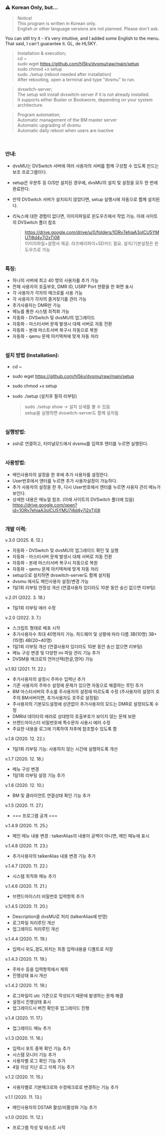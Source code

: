 ### ⚠️ Korean Only, but...

> Notice!<br>
> This program is written in Korean only.  
> English or other language versions are not planned. Please don't ask.

You can still try it - it’s very intuitive, and I added some English to the menu.<br>
That said, I can't guarantee it. GL, de HL5KY.<br>
> Installation & execution;<br>
> cd ~<br>
> sudo wget https://github.com/hl5ky/dvsmu/raw/main/setup<br>
> sudo chmod +x setup<br>
> sudo ./setup  (reboot needed after installation)<br>
> After rebooting, open a terminal and type "dvsmu" to run.<br>

> dvswitch-server;<br>
> The setup will install dvswitch-server if it is not already installed.<br>
> It supports either Buster or Bookworm, depending on your system architecture.<br>

> Program automation;<br>
> Automatic management of the BM master server<br>
> Automatic upgrading of dvsmu<br>
> Automatic daily reboot when users are inactive

<br>

### 안내: ###
- dvsMU는 DVSwitch 서버에 여러 사용자의 서버를 함께 구성할 수 있도록 만드는 보조 프로그램이다.

- setup은 우분투 등 O/S만 설치된 경우에, dvsMU의 설치 및 설정을 모두 한 번에 완료한다.

- 만약 DVSwitch 서버가 설치되지 않았다면, setup 실행시에 자동으로 함께 설치된다.

- 리눅스에 대한 경험이 없다면, 이미지파일로 윈도우즈에서 작업 가능. 아래 사이트의 DVSwitch 폴더 참조

  > https://drive.google.com/drive/u/0/folders/1ORv7ehiaA3olCU5YMU7j8d4y7i2xTj08<br>
  > 이미지파일+설명서 제공. 라즈베리파이+SD카드 필요. 설치/기본설정은 윈도우즈로 가능
#
### 특징: ###
  - 하나의 서버에 최고 40 명의 사용자를 추가 가능
  - 전체 사용자의 호출부호, DMR ID, USRP Port 현황을 한 화면 표시
  - 각 사용자가 각자의 매크로를 사용 가능
  - 각 사용자가 각자의 즐겨찾기를 관리 가능
  - 추가사용자는 DMR만 가능
  - 메뉴를 통한 시스템 최적화 가능
  - 자동화 - DVSwitch 및 dvsMU의 업그레이드
  - 자동화 - 마스터서버 문제 발생시 대체 서버로 자동 전환
  - 자동화 - 본래 마스트서버 복구시 자동으로 복원
  - 자동화 - qemu 문제 아키텍쳐에 맞게 자동 처리
#
### 설치 방법 (Installation): ###
  - cd ~
  - sudo wget https://github.com/hl5ky/dvsmu/raw/main/setup
  - sudo chmod +x setup
  - sudo ./setup  (설치후 필히 리부팅)

    > sudo ./setup show -> 설치 상세를 볼 수 있음<br>
    > setup을 실행하면 dvswitch-server도 함께 설치됨
#
### 실행방법: ###
  - ssh로 연결하고, 터미널모드에서 dvsmu를 입력후 엔터를 누르면 실행된다.
#
### 사용방법: ###
  - 메인사용자의 설정을 한 후에 추가 사용자를 설정한다.
  - User번호에서 엔터를 누르면 추가 사용자설정이 가능하다.  
  - 추가 사용자의 설정을 한 후, 다시 User번호에서 엔터를 누르면 사용자 관리 메뉴가 보인다.
  - 상세한 내용은 매뉴얼 참조. (아래 사이트의 DVSwitch 폴더에 있음)<br>
    https://drive.google.com/open?id=1ORv7ehiaA3olCU5YMU7j8d4y7i2xTj08
#
### 개발 이력:
  v.3.0 (2025. 8. 12.)
  - 자동화 - DVSwitch 및 dvsMU의 업그레이드 확인 및 실행
  - 자동화 - 마스터서버 문제 발생시 대체 서버로 자동 전환
  - 자동화 - 본래 마스터서버 복구시 자동으로 복원
  - 자동화 - qemu 문제 아키텍쳐에 맞게 자동 처리
  - setup으로 설치하면 dvswitch-server도 함께 설치됨
  - dvsmu 에서도 메인사용자 설정/변경 가능
  - 1일1회 리부팅 안정성 개선 (연결사용자 있더라도 10분 동안 송신 없으면 리부팅)
  
  v.2.01 (2022. 3. 18.)
  - 1일1회 리부팅 에러 수정
  
  v.2.0 (2022. 3. 7.)
  - 스크립트 형태로 배포 시작
  - 추가사용자수 최대 40명까지 가능. 하드웨어 및 상황에 따라 다름 3B(10명) 3B+(15명) 4B(20~40명)
  - 1일1회 리부팅 개선 (연결사용자 있더라도 10분 동안 송신 없으면 리부팅)
  - 메뉴 구성 변경 및 다양한 ini 파일 관리 기능 추가
  - DVSM용 매크로의 언어선택(한글,영어) 가능
   
  v.1.92 (2021. 11. 22.)
  - 추가사용자의 설정시 주파수 입력난 추가
  - 기존 사용자의 주파수 설정에 문제가 있으면 자동으로 해결하는 루틴 추가
  - BM 마스터서버의 주소를 주사용자의 설정에 따르도록 수정
    (주사용자의 설정이 호주의 BM서버이면, 추가사용자도 호주로 설정됨)
  - 주사용자의 기본모드설정에 상관없이 추가사용자의 모드는 DMR로 설정되도록 수정
  - DMRId 데이타의 에러로 상대방의 호출부호가 보이지 않는 문제 보완
  - 브랜드마이스터 비밀번호에 특수문자 사용시 에러 수정
  - 주요한 내용을 로그에 기록하여 차후에 참조할수 있도록 함

  v.1.8 (2020. 12. 22.)
  - 1일1회 리부팅 기능: 사용하지 않는 시간에 실행하도록 개선

  v.1.7 (2020. 12. 18.)
  - 메뉴 구성 변경
  - 1일1회 리부팅 설정 기능 추가

  v.1.6 (2020. 12. 10.)
  - BM 및 클라이언트 연결상태 확인 기능 추가
  
  v.1.5 (2020. 11. 27.)
  - === 프로그램 공개 ===
  
  v.1.4.9 (2020. 11. 25.)
  - 메인 메뉴 내용 변경 : talkerAlias의 내용이 공백이 아니면, 메인 메뉴에 표시
    
  v.1.4.8 (2020. 11. 23.)
  - 추가사용자의 talkerAlias 내용 변경 기능 추가
  
  v.1.4.7 (2020. 11. 22.)
  - 시스템 최적화 메뉴 추가

  v.1.4.6 (2020. 11. 21.)
  - 브랜드마이스터 비밀번호 입력항목 추가
  
  v.1.4.5 (2020. 11. 20.)
  - Description을 dvsMU로 처리 (talkerAlias에 반영)
  - 로그파일 처리루틴 개선
  - 업그레이드 처리루틴 개선

  v.1.4.4 (2020. 11. 19.)
  - 입력시 위도,경도,위치는 최종 입력내용을 디폴트로 저장
  
  v.1.4.3 (2020. 11. 19.)
  - 주파수 등을 입력항목에서 제외
  - 진행상태 표시 개선
  
  v.1.4.2 (2020. 11. 19.)
  - 로그파일이 utc 기준으로 작성되기 때문에 발생하는 문제 해결 
  - 설정시 진행상태 표시
  - 업그레이드시 버전 확인후 업그레이드 진행
  
  v.1.4 (2020. 11. 17.)
  - 업그레이드 메뉴 추가
  
  v.1.3 (2020. 11. 16.)
  - 입력시 포트 중복 확인 기능 추가
  - 시스템 모니터 기능 추가
  - 사용자별 로그 확인 기능 추가
  - 4일 이상 지난 로그 삭제 기능 추가
  
  v.1.2 (2020. 11. 15.)
  - 사용자별로 기본매크로와 수정매크로로 변경하는 기능 추가
  
  v.1.1 (2020. 11. 13.)
  - 메인사용자의 DSTAR 활성/비활성화 기능 추가
  
  v.1.0 (2020. 11. 12.)
  - 프로그램 작성 및 테스트 시작
    
